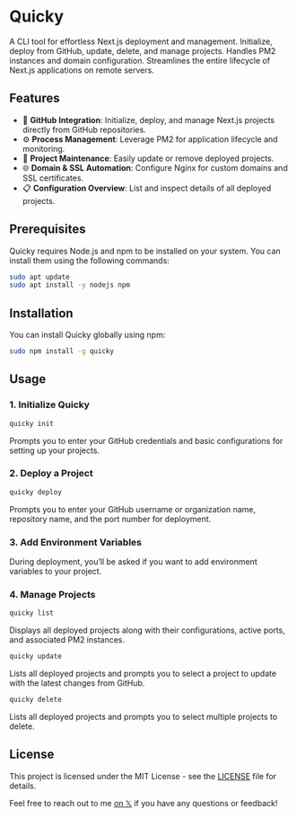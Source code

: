 # Quicky

A CLI tool for effortless Next.js deployment and management. Initialize, deploy from GitHub, update, delete, and manage projects. Handles PM2 instances and domain configuration. Streamlines the entire lifecycle of Next.js applications on remote servers.

## Features

- 🐙 **GitHub Integration**: Initialize, deploy, and manage Next.js projects directly from GitHub repositories.
- ⚙️ **Process Management**: Leverage PM2 for application lifecycle and monitoring.
- 🔄 **Project Maintenance**: Easily update or remove deployed projects.
- 🌐 **Domain & SSL Automation**: Configure Nginx for custom domains and SSL certificates.
- 📋 **Configuration Overview**: List and inspect details of all deployed projects.

## Prerequisites

Quicky requires Node.js and npm to be installed on your system. You can install them using the following commands:

```bash
sudo apt update
sudo apt install -y nodejs npm
```

## Installation

You can install Quicky globally using npm:

```bash
sudo npm install -g quicky
```

## Usage

### 1. Initialize Quicky

```bash
quicky init
```

Prompts you to enter your GitHub credentials and basic configurations for setting up your projects.

### 2. Deploy a Project

```bash
quicky deploy
```

Prompts you to enter your GitHub username or organization name, repository name, and the port number for deployment.

### 3. Add Environment Variables

During deployment, you’ll be asked if you want to add environment variables to your project.

### 4. Manage Projects

```bash
quicky list
```

Displays all deployed projects along with their configurations, active ports, and associated PM2 instances.

```bash
quicky update
```

Lists all deployed projects and prompts you to select a project to update with the latest changes from GitHub.

```bash
quicky delete
```

Lists all deployed projects and prompts you to select multiple projects to delete.

## License

This project is licensed under the MIT License - see the [LICENSE](LICENSE) file for details.

Feel free to reach out to me [on 𝕏](https://x.com/alemalohe) if you have any questions or feedback! 
